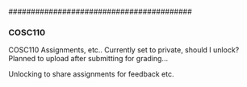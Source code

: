 #########################################
### COSC110

COSC110 Assignments, etc..
Currently set to private, should I unlock? Planned to upload after submitting for grading...

Unlocking to share assignments for feedback etc.
